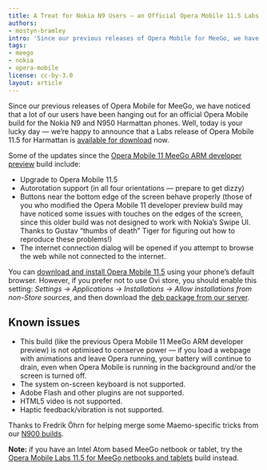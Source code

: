```yaml
---
title: A Treat for Nokia N9 Users — an Official Opera Mobile 11.5 Labs Release
authors:
- mostyn-bramley
intro: 'Since our previous releases of Opera Mobile for MeeGo, we have noticed that a lot of our users have been hanging out for an official Opera Mobile build for the Nokia N9 and N950 Harmattan phones. Well, today is your lucky day – we’re happy to announce that a Labs release of Opera Mobile 11.5 for Harmattan is available for download now.'
tags:
- meego
- nokia
- opera-mobile
license: cc-by-3.0
layout: article
---
```


Since our previous releases of Opera Mobile for MeeGo, we have noticed that a lot of our users have been hanging out for an official Opera Mobile build for the Nokia N9 and N950 Harmattan phones. Well, today is your lucky day — we’re happy to announce that a Labs release of Opera Mobile 11.5 for Harmattan is [available for download][1] now.

[1]: http://store.ovi.com/content/255196

Some of the updates since the [Opera Mobile 11 MeeGo ARM developer preview][2] build include:

[2]: /articles/opera-mobile-labs-11.5-meego-netbooks-tablets/

- Upgrade to Opera Mobile 11.5
- Autorotation support (in all four orientations — prepare to get dizzy)
- Buttons near the bottom edge of the screen behave properly (those of you who modified the Opera Mobile 11 developer preview build may have noticed some issues with touches on the edges of the screen, since this older build was not designed to work with Nokia’s Swipe UI. Thanks to Gustav “thumbs of death” Tiger for figuring out how to reproduce these problems!)
- The internet connection dialog will be opened if you attempt to browse the web while not connected to the internet.

You can [download and install Opera Mobile 11.5][3] using your phone’s default browser. However, if you prefer not to use Ovi store, you should enable this setting: _Settings → Applications → Installations → Allow installations from non-Store sources_, and then download the [deb package from our server][4].

[3]: http://store.ovi.com/content/255196
[4]: http://www.opera.com/download/get.pl?sub=++++&id=34409&location=270&nothanks=yes

## Known issues

- This build (like the previous Opera Mobile 11 MeeGo ARM developer preview) is not optimised to conserve power — if you load a webpage with animations and leave Opera running, your battery will continue to drain, even when Opera Mobile is running in the background and/or the screen is turned off.
- The system on-screen keyboard is not supported.
- Adobe Flash and other plugins are not supported.
- HTML5 video is not supported.
- Haptic feedback/vibration is not supported.

Thanks to Fredrik Öhrn for helping merge some Maemo-specific tricks from our [N900 builds][5].

[5]: http://maemo.org/downloads/product/Maemo5/opera-mobile/

**Note:** if you have an Intel Atom based MeeGo netbook or tablet, try the [Opera Mobile Labs 11.5 for MeeGo netbooks and tablets][6] build instead.

[6]: /articles/opera-mobile-labs-11.5-meego-netbooks-tablets/
